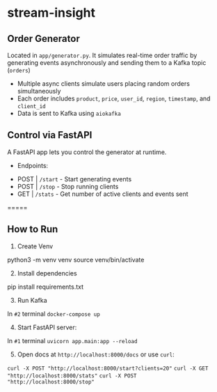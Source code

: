 # stream-insight

## Order Generator

Located in `app/generator.py`. It simulates real-time order traffic by generating events asynchronously and sending them to a Kafka topic (`orders`)
- Multiple async clients simulate users placing random orders simultaneously
- Each order includes `product`, `price`, `user_id`, `region`, `timestamp`, and `client_id`
- Data is sent to Kafka using `aiokafka`

## Control via FastAPI

A FastAPI app lets you control the generator at runtime.

* Endpoints:
- POST | `/start` - Start generating events
- POST | `/stop` - Stop running clients
- GET | `/stats` - Get number of active clients and events sent

=====

## How to Run

1. Create Venv

python3 -m venv venv
source venv/bin/activate

2. Install dependencies

pip install requirements.txt

3. Run Kafka

In `#2` terminal `docker-compose up`

4. Start FastAPI server:

In `#1` terminal `uvicorn app.main:app --reload`

5. Open docs at `http://localhost:8000/docs` or use `curl`:

`curl -X POST "http://localhost:8000/start?clients=20"`
`curl -X GET "http://localhost:8000/stats"`
`curl -X POST "http://localhost:8000/stop"`
